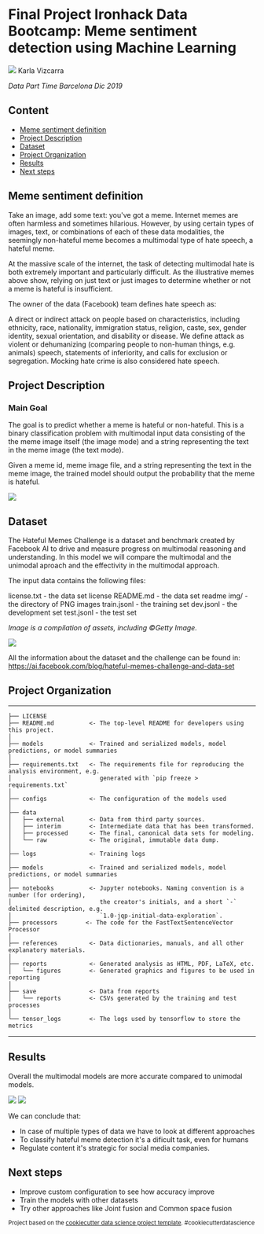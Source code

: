 Final Project Ironhack Data Bootcamp: Meme sentiment detection using Machine Learning
========================================================================================
<img src="./reports/figures/haters2.gif" />
Karla Vizcarra

*Data Part Time Barcelona Dic 2019*

## Content
- [Meme sentiment definition](#definition)
- [Project Description](#project)
- [Dataset](#dataset)
- [Project Organization](#org)
- [Results](#results)
- [Next steps](#next)

<a name="definition"></a>
## Meme sentiment definition

Take an image, add some text: you've got a meme. Internet memes are often harmless and sometimes hilarious. However, by using certain types of images, text, or combinations of each of these data modalities, the seemingly non-hateful meme becomes a multimodal type of hate speech, a hateful meme.

At the massive scale of the internet, the task of detecting multimodal hate is both extremely important and particularly difficult. As the illustrative memes above show, relying on just text or just images to determine whether or not a meme is hateful is insufficient.

The owner of the data (Facebook) team defines hate speech as:

A direct or indirect attack on people based on characteristics, including ethnicity, race, nationality, immigration status, religion, caste, sex, gender identity, sexual orientation, and disability or disease. We define attack as violent or dehumanizing (comparing people to non-human things, e.g. animals) speech, statements of inferiority, and calls for exclusion or segregation. Mocking hate crime is also considered hate speech.

<a name="project"></a>

## Project Description

### Main Goal
The goal is to predict whether a meme is hateful or non-hateful. This is a binary classification problem with multimodal input data consisting of the the meme image itself (the image mode) and a string representing the text in the meme image (the text mode).

Given a meme id, meme image file, and a string representing the text in the meme image, the trained model should output the probability that the meme is hateful.

<img src="./reports/figures/main_goal.png" />

<a name="dataset"></a>

## Dataset
The Hateful Memes Challenge is a dataset and benchmark created by Facebook AI to drive and measure progress on multimodal reasoning and understanding. In this model we will compare the multimodal and the unimodal aproach and the effectivity in the multimodal approach.

The input data contains the following files:

license.txt - the data set license
README.md - the data set readme
img/ - the directory of PNG images
train.jsonl - the training set
dev.jsonl - the development set
test.jsonl - the test set

*Image is a compilation of assets, including ©Getty Image.*

<img src="./reports/figures/dataset.png" />

All the information about the dataset and the challenge can be found in: https://ai.facebook.com/blog/hateful-memes-challenge-and-data-set

<a name="org"></a>
## Project Organization
------------

    ├── LICENSE
    ├── README.md          <- The top-level README for developers using this project.
    │
    ├── models             <- Trained and serialized models, model predictions, or model summaries
    │
    ├── requirements.txt   <- The requirements file for reproducing the analysis environment, e.g.
    │                         generated with `pip freeze > requirements.txt`
    │
    ├── configs            <- The configuration of the models used
    │
    ├── data
    │   ├── external       <- Data from third party sources.
    │   ├── interim        <- Intermediate data that has been transformed.
    │   ├── processed      <- The final, canonical data sets for modeling.
    │   └── raw            <- The original, immutable data dump.
    │
    ├── logs               <- Training logs
    │
    ├── models             <- Trained and serialized models, model predictions, or model summaries
    │
    ├── notebooks          <- Jupyter notebooks. Naming convention is a number (for ordering),
    │                         the creator's initials, and a short `-` delimited description, e.g.
    │                         `1.0-jqp-initial-data-exploration`.
    ├── processors        <- The code for the FastTextSentenceVector Processor
    │
    ├── references         <- Data dictionaries, manuals, and all other explanatory materials.
    │
    ├── reports            <- Generated analysis as HTML, PDF, LaTeX, etc.
    │   └── figures        <- Generated graphics and figures to be used in reporting
    │
    ├── save               <- Data from reports 
    │   └── reports        <- CSVs generated by the training and test processes    
    │
    └── tensor_logs        <- The logs used by tensorflow to store the metrics

--------
<a name="results"></a>
## Results
Overall the multimodal models are more accurate compared to unimodal models.

<img src="./reports/figures/train_res.png" />
<img src="./reports/figures/val_res.png" />

We can conclude that:

- In case of multiple types of data we have to look at different approaches
- To classify hateful meme detection it's a dificult task, even for humans
- Regulate content it's strategic for social media companies.

<a name="next"></a>
## Next steps
- Improve custom configuration to see how accuracy improve
- Train the models with other datasets 
- Try other approaches like Joint fusion and Common space fusion

<p><small>Project based on the <a target="_blank" href="https://drivendata.github.io/cookiecutter-data-science/">cookiecutter data science project template</a>. #cookiecutterdatascience</small></p>
